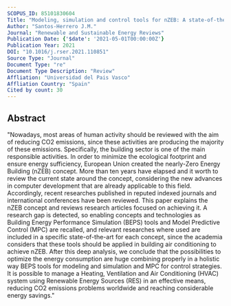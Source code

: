 ```yaml
---
SCOPUS_ID: 85101830604
Title: "Modeling, simulation and control tools for nZEB: A state-of-the-art review"
Author: "Santos-Herrero J.M."
Journal: "Renewable and Sustainable Energy Reviews"
Publication Date: {'$date': '2021-05-01T00:00:00Z'}
Publication Year: 2021
DOI: "10.1016/j.rser.2021.110851"
Source Type: "Journal"
Document Type: "re"
Document Type Description: "Review"
Affliation: "Universidad del Pais Vasco"
Affliation Country: "Spain"
Cited by count: 30
---
```


## Abstract
"Nowadays, most areas of human activity should be reviewed with the aim of reducing CO2 emissions, since these activities are producing the majority of these emissions. Specifically, the building sector is one of the main responsible activities. In order to minimize the ecological footprint and ensure energy sufficiency, European Union created the nearly-Zero Energy Building (nZEB) concept. More than ten years have elapsed and it worth to review the current state around the concept, considering the new advances in computer development that are already applicable to this field. Accordingly, recent researches published in reputed indexed journals and international conferences have been reviewed. This paper explains the nZEB concept and reviews research articles focused on achieving it. A research gap is detected, so enabling concepts and technologies as Building Energy Performance Simulation (BEPS) tools and Model Predictive Control (MPC) are recalled, and relevant researches where used are included in a specific state-of-the-art for each concept, since the academia considers that these tools should be applied in building air conditioning to achieve nZEB. After this deep analysis, we conclude that the possibilities to optimize the energy consumption are huge combining properly in a holistic way BEPS tools for modeling and simulation and MPC for control strategies. It is possible to manage a Heating, Ventilation and Air Conditioning (HVAC) system using Renewable Energy Sources (RES) in an effective means, reducing CO2 emissions problems worldwide and reaching considerable energy savings."
